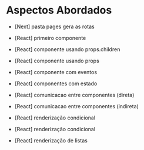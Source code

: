 # Aspectos Abordados

- [Next] pasta pages gera as rotas
- [React] primeiro componente
- [React] componente usando props.children
- [React] componente usando props
- [React] componente com eventos

- [React] componentes com estado
- [React] comunicacao entre componentes (direta)
- [React] comunicacao entre componentes (indireta)
- [React] renderização condicional
- [React] renderização condicional
- [React] renderização de listas
